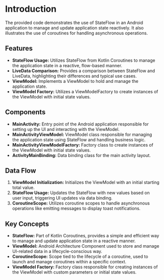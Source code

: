 <h1>Introduction</h1>
<p>The provided code demonstrates the use of StateFlow in an Android application to manage and update application state reactively. It also illustrates the use of coroutines for handling asynchronous operations.</p>

<h2>Features</h2>
<ul>
  <li><strong>StateFlow Usage:</strong> Utilizes StateFlow from Kotlin Coroutines to manage the application state in a reactive, flow-based manner.</li>
  <li><strong>LiveData Comparison:</strong> Provides a comparison between StateFlow and LiveData, highlighting their differences and typical use cases.</li>
  <li><strong>ViewModel:</strong> Implements a ViewModel to hold and manage the application state.</li>
  <li><strong>ViewModel Factory:</strong> Utilizes a ViewModelFactory to create instances of the ViewModel with initial state values.</li>
</ul>

<h2>Components</h2>
<ul>
  <li><strong>MainActivity:</strong> Entry point of the Android application responsible for setting up the UI and interacting with the ViewModel.</li>
  <li><strong>MainActivityViewModel:</strong> ViewModel class responsible for managing the application state using StateFlow and handling business logic.</li>
  <li><strong>MainActivityViewModelFactory:</strong> Factory class to create instances of the ViewModel with initial state values.</li>
  <li><strong>ActivityMainBinding:</strong> Data binding class for the main activity layout.</li>
</ul>

<h2>Data Flow</h2>
<ol>
  <li><strong>ViewModel Initialization:</strong> Initializes the ViewModel with an initial starting total value.</li>
  <li><strong>StateFlow Usage:</strong> Updates the StateFlow with new values based on user input, triggering UI updates via data binding.</li>
  <li><strong>CoroutineScope:</strong> Utilizes coroutine scopes to handle asynchronous operations like emitting messages to display toast notifications.</li>
</ol>

<h2>Key Concepts</h2>
<ul>
  <li><strong>StateFlow:</strong> Part of Kotlin Coroutines, provides a simple and efficient way to manage and update application state in a reactive manner.</li>
  <li><strong>ViewModel:</strong> Android Architecture Component used to store and manage UI-related data in a lifecycle-conscious way.</li>
  <li><strong>CoroutineScope:</strong> Scope tied to the lifecycle of a coroutine, used to launch and manage coroutines within a specific context.</li>
  <li><strong>ViewModel Factory:</strong> Factory class responsible for creating instances of the ViewModel with custom parameters or initial state values.</li>
</ul>
